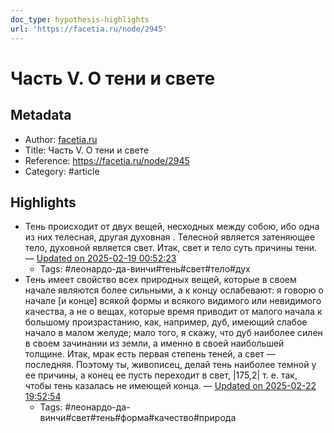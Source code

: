 ```yaml
---
doc_type: hypothesis-highlights
url: 'https://facetia.ru/node/2945'
---
```

# Часть V. О тени и свете

## Metadata
- Author: [facetia.ru]()
- Title: Часть V. О тени и свете
- Reference: https://facetia.ru/node/2945
- Category: #article

## Highlights
- Тень происходит от двух вещей, несходных между собою, ибо одна из них телесная, другая духовная . Телесной является затеняющее тело, духовной является свет. Итак, свет и тело суть причины тени. — [Updated on 2025-02-19 00:52:23](https://hyp.is/onckVO5CEe-qOn9LNIjcRQ/facetia.ru/node/2945)
   - Tags: #леонардо-да-винчи#тень#свет#тело#дух
- Тень имеет свойство всех природных вещей, которые в своем начале являются более сильными, а к концу ослабевают: я говорю о начале [и конце] всякой формы и всякого видимого или невидимого качества, а не о вещах, которые время приводит от малого начала к большому произрастанию, как, например, дуб, имеющий слабое начало в малом желуде; мало того, я скажу, что дуб наиболее силен в своем зачинании из земли, а именно в своей наибольшей толщине. Итак, мрак есть первая степень теней, а свет — последняя. Поэтому ты, живописец, делай тень наиболее темной у ее причины, а конец ее пусть переходит в свет, |175,2| т. е. так, чтобы тень казалась не имеющей конца. — [Updated on 2025-02-22 19:52:54](https://hyp.is/degiCvE9Ee-xnqtoGZ9ANw/facetia.ru/node/2945)
   - Tags: #леонардо-да-винчи#свет#тень#форма#качество#природа
